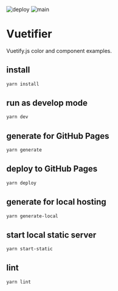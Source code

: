![deploy](https://github.com/reireias/vuetifier/workflows/deploy/badge.svg) ![main](https://github.com/reireias/vuetifier/workflows/main/badge.svg)
# Vuetifier

Vuetify.js color and component examples.


## install
``` bash
yarn install
```

## run as develop mode
```bash
yarn dev
```

## generate for GitHub Pages
```bash
yarn generate
```

## deploy to GitHub Pages
```bash
yarn deploy
```

## generate for local hosting
```bash
yarn generate-local
```

## start local static server
```bash
yarn start-static
```

## lint
```bash
yarn lint
```
